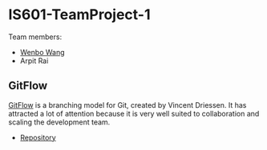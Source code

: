 # IS601-TeamProject-1

Team members: 

 - [Wenbo Wang](https://github.com/Woffee/)
 - Arpit Rai


## GitFlow

[GitFlow](https://nvie.com/posts/a-successful-git-branching-model/) is a branching model for Git, created by Vincent Driessen. It has attracted a lot of attention because it is very well suited to collaboration and scaling the development team.

- [Repository](./gitflow/repository.md)

